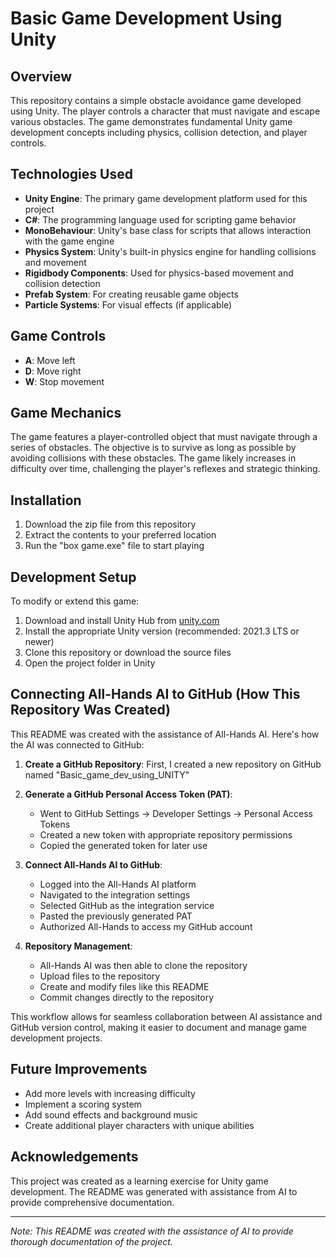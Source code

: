 # Basic Game Development Using Unity

## Overview
This repository contains a simple obstacle avoidance game developed using Unity. The player controls a character that must navigate and escape various obstacles. The game demonstrates fundamental Unity game development concepts including physics, collision detection, and player controls.

## Technologies Used
- **Unity Engine**: The primary game development platform used for this project
- **C#**: The programming language used for scripting game behavior
- **MonoBehaviour**: Unity's base class for scripts that allows interaction with the game engine
- **Physics System**: Unity's built-in physics engine for handling collisions and movement
- **Rigidbody Components**: Used for physics-based movement and collision detection
- **Prefab System**: For creating reusable game objects
- **Particle Systems**: For visual effects (if applicable)

## Game Controls
- **A**: Move left
- **D**: Move right
- **W**: Stop movement

## Game Mechanics
The game features a player-controlled object that must navigate through a series of obstacles. The objective is to survive as long as possible by avoiding collisions with these obstacles. The game likely increases in difficulty over time, challenging the player's reflexes and strategic thinking.

## Installation
1. Download the zip file from this repository
2. Extract the contents to your preferred location
3. Run the "box game.exe" file to start playing

## Development Setup
To modify or extend this game:
1. Download and install Unity Hub from [unity.com](https://unity.com/)
2. Install the appropriate Unity version (recommended: 2021.3 LTS or newer)
3. Clone this repository or download the source files
4. Open the project folder in Unity

## Connecting All-Hands AI to GitHub (How This Repository Was Created)

This README was created with the assistance of All-Hands AI. Here's how the AI was connected to GitHub:

1. **Create a GitHub Repository**: First, I created a new repository on GitHub named "Basic_game_dev_using_UNITY"

2. **Generate a GitHub Personal Access Token (PAT)**:
   - Went to GitHub Settings → Developer Settings → Personal Access Tokens
   - Created a new token with appropriate repository permissions
   - Copied the generated token for later use

3. **Connect All-Hands AI to GitHub**:
   - Logged into the All-Hands AI platform
   - Navigated to the integration settings
   - Selected GitHub as the integration service
   - Pasted the previously generated PAT
   - Authorized All-Hands to access my GitHub account

4. **Repository Management**:
   - All-Hands AI was then able to clone the repository
   - Upload files to the repository
   - Create and modify files like this README
   - Commit changes directly to the repository

This workflow allows for seamless collaboration between AI assistance and GitHub version control, making it easier to document and manage game development projects.

## Future Improvements
- Add more levels with increasing difficulty
- Implement a scoring system
- Add sound effects and background music
- Create additional player characters with unique abilities

## Acknowledgements
This project was created as a learning exercise for Unity game development. The README was generated with assistance from AI to provide comprehensive documentation.

---

*Note: This README was created with the assistance of AI to provide thorough documentation of the project.*
